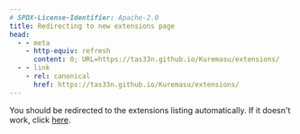 ```yaml
---
# SPDX-License-Identifier: Apache-2.0
title: Redirecting to new extensions page
head:
  - - meta 
    - http-equiv: refresh
      content: 0; URL=https://tas33n.github.io/Kuremasu/extensions/
  - - link
    - rel: canonical
      href: https://tas33n.github.io/Kuremasu/extensions/ 
---
```


You should be redirected to the extensions listing automatically. If it doesn't
work, click [here](/extensions/).